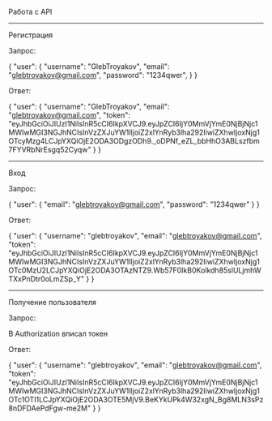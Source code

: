 Работа с API 

________________________________
Регистрация

Запрос:

{
  "user": {
    "username": "GlebTroyakov",
    "email": "glebtroyakov@gmail.com",
    "password": "1234qwer",
  }
}

Ответ:

{
    "user": {
        "username": "GlebTroyakov",
        "email": "glebtroyakov@gmail.com",
        "token": "eyJhbGciOiJIUzI1NiIsInR5cCI6IkpXVCJ9.eyJpZCI6IjY0MmVjYmE0NjBjNjc1MWIwMGI3NGJhNCIsInVzZXJuYW1lIjoiZ2xlYnRyb3lha292IiwiZXhwIjoxNjg1OTcyMzg4LCJpYXQiOjE2ODA3ODgzODh9._oDPNf_eZL_bbHhO3ABLszfbm7FYVRbNrEsgq52Cyqw"
    }
}

________________________________
Вход 

Запрос:

{
  "user": {
    "email": "glebtroyakov@gmail.com",
    "password": "1234qwer"
  }
}


Ответ:

{
    "user": {
        "username": "glebtroyakov",
        "email": "glebtroyakov@gmail.com",
        "token": "eyJhbGciOiJIUzI1NiIsInR5cCI6IkpXVCJ9.eyJpZCI6IjY0MmVjYmE0NjBjNjc1MWIwMGI3NGJhNCIsInVzZXJuYW1lIjoiZ2xlYnRyb3lha292IiwiZXhwIjoxNjg1OTc0MzU2LCJpYXQiOjE2ODA3OTAzNTZ9.Wb57F0IkB0Kolkdh85slULjmhWTXxPnDtr0oLmZSp_Y"
    }
}

________________________________
Получение пользователя

Запрос:

В Authorization вписал токен

Ответ:

{
    "user": {
        "username": "glebtroyakov",
        "email": "glebtroyakov@gmail.com",
        "token": "eyJhbGciOiJIUzI1NiIsInR5cCI6IkpXVCJ9.eyJpZCI6IjY0MmVjYmE0NjBjNjc1MWIwMGI3NGJhNCIsInVzZXJuYW1lIjoiZ2xlYnRyb3lha292IiwiZXhwIjoxNjg1OTc1OTI1LCJpYXQiOjE2ODA3OTE5MjV9.BeKYkUPk4W32xgN_Bg8MLN3sPz8nDFDAePdFgw-me2M"
    }
}
